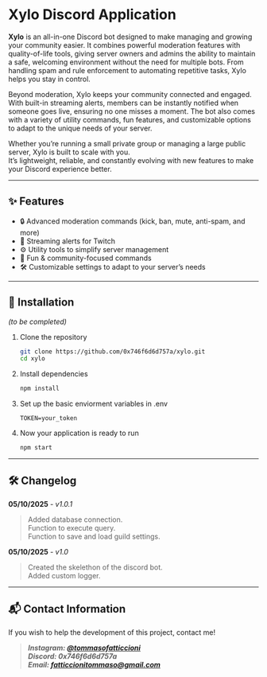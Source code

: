 # Xylo Discord Application

**Xylo** is an all-in-one Discord bot designed to make managing and growing your community easier.
It combines powerful moderation features with quality-of-life tools, giving server owners and admins the
ability to maintain a safe, welcoming environment without the need for multiple bots. From handling spam and
rule enforcement to automating repetitive tasks, Xylo helps you stay in control.

Beyond moderation, Xylo keeps your community connected and engaged. With built-in streaming alerts, members can
be instantly notified when someone goes live, ensuring no one misses a moment. The bot also comes with a
variety of utility commands, fun features, and customizable options to adapt to the unique needs of your server.

Whether you’re running a small private group or managing a large public server, Xylo is built to scale with
you.  
It’s lightweight, reliable, and constantly evolving with new features to make your Discord experience better.

---

## ✨ Features

- 🔒 Advanced moderation commands (kick, ban, mute, anti-spam, and more)  
- 🎥 Streaming alerts for Twitch
- ⚙️ Utility tools to simplify server management  
- 🎉 Fun & community-focused commands  
- 🛠️ Customizable settings to adapt to your server’s needs  

---

## 🚀 Installation

*(to be completed)*  

1. Clone the repository  

   ```bash
   git clone https://github.com/0x746f6d6d757a/xylo.git
   cd xylo
   ```

2. Install dependencies

    ```bash
    npm install
    ```

3. Set up the basic enviorment variables in .env

    ```env
    TOKEN=your_token
    ```

4. Now your application is ready to run

    ```bash
    npm start
    ```

---

## 🛠️ Changelog

**05/10/2025** - *v1.0.1*
> Added database connection.\
Function to execute query. \
Function to save and load guild settings.

**05/10/2025** - *v1.0*
> Created the skelethon of the discord bot.\
Added custom logger.

---

## 📬 Contact Information

If you wish to help the development of this project, contact me!

> ***Instagram: [@tommasofatticcioni](https://instagram.com/tommasofatticcioni)*** \
> ***Discord: 0x746f6d6d757a*** \
> ***Email: <fatticcionitommaso@gmail.com>***
